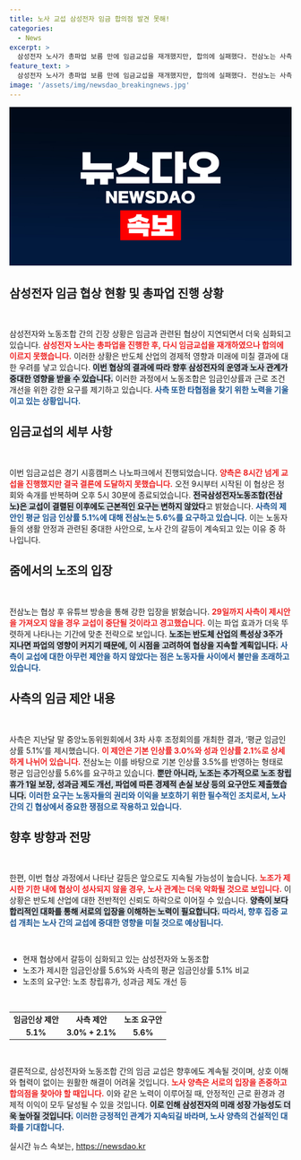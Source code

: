```yaml
---
title: 노사 교섭 삼성전자 임금 합의점 발견 못해!
categories:
  - News
excerpt: >
  삼성전자 노사가 총파업 보름 만에 임금교섭을 재개했지만, 합의에 실패했다. 전삼노는 사측에 오는 29일까지 제안안을 요구하며, 총파업의 효과를 극대화할 계획이다. 과연 파업의 여운이 가져올 변화를 주목하라!
feature_text: >
  삼성전자 노사가 총파업 보름 만에 임금교섭을 재개했지만, 합의에 실패했다. 전삼노는 사측에 오는 29일까지 제안안을 요구하며, 총파업의 효과를 극대화할 계획이다. 과연 파업의 여운이 가져올 변화를 주목하라!
image: '/assets/img/newsdao_breakingnews.jpg'
---
```


<p><img src="/assets/img/newsdao_breakingnews.jpg" alt="cryptoinkorea 속보" /></p>

<h2 data-ke-size="size26">삼성전자 임금 협상 현황 및 총파업 진행 상황</h2>

<p data-ke-size="size16">&nbsp;</p>

<p>삼성전자와 노동조합 간의 긴장 상황은 임금과 관련된 협상이 지연되면서 더욱 심화되고 있습니다. <b><span style="color: #ee2323;">삼성전자 노사는 총파업을 진행한 후, 다시 임금교섭을 재개하였으나 합의에 이르지 못했습니다.</span></b> 이러한 상황은 반도체 산업의 경제적 영향과 미래에 미칠 결과에 대한 우려를 낳고 있습니다. <b><span style="background-color: #21538527;">이번 협상의 결과에 따라 향후 삼성전자의 운영과 노사 관계가 중대한 영향을 받을 수 있습니다.</span></b> 이러한 과정에서 노동조합은 임금인상률과 근로 조건 개선을 위한 강한 요구를 제기하고 있습니다. <b><span style="color: #1a5490;">사측 또한 타협점을 찾기 위한 노력을 기울이고 있는 상황입니다.</span></b> </p>

<h2 data-ke-size="size26">임금교섭의 세부 사항</h2>

<p data-ke-size="size16">&nbsp;</p>

<p>이번 임금교섭은 경기 시흥캠퍼스 나노파크에서 진행되었습니다. <b><span style="color: #ee2323;">양측은 8시간 넘게 교섭을 진행했지만 결국 결론에 도달하지 못했습니다.</span></b> 오전 9시부터 시작된 이 협상은 정회와 속개를 반복하며 오후 5시 30분에 종료되었습니다. <b><span style="background-color: #21538527;">전국삼성전자노동조합(전삼노)은 교섭이 결렬된 이후에도 근본적인 요구는 변하지 않았다</span></b>고 밝혔습니다. <b><span style="color: #1a5490;">사측의 제안인 평균 임금 인상률 5.1%에 대해 전삼노는 5.6%를 요구하고 있습니다.</span></b> 이는 노동자들의 생활 안정과 관련된 중대한 사안으로, 노사 간의 갈등이 계속되고 있는 이유 중 하나입니다.</p>

<h2 data-ke-size="size26">줌에서의 노조의 입장</h2>

<p data-ke-size="size16">&nbsp;</p>

<p>전삼노는 협상 후 유튜브 방송을 통해 강한 입장을 밝혔습니다. <b><span style="color: #ee2323;">29일까지 사측이 제시안을 가져오지 않을 경우 교섭이 중단될 것이라고 경고했습니다.</span></b> 이는 파업 효과가 더욱 뚜렷하게 나타나는 기간에 맞춘 전략으로 보입니다. <b><span style="background-color: #21538527;">노조는 반도체 산업의 특성상 3주가 지나면 파업의 영향이 커지기 때문에, 이 시점을 고려하여 협상을 지속할 계획입니다.</span></b> <b><span style="color: #1a5490;">사측이 교섭에 대한 아무런 제안을 하지 않았다는 점은 노동자들 사이에서 불만을 초래하고 있습니다.</span></b> </p>

<h2 data-ke-size="size26">사측의 임금 제안 내용</h2>

<p data-ke-size="size16">&nbsp;</p>

<p>사측은 지난달 말 중앙노동위원회에서 3차 사후 조정회의를 개최한 결과, ‘평균 임금인상률 5.1%’를 제시했습니다. <b><span style="color: #ee2323;">이 제안은 기본 인상률 3.0%와 성과 인상률 2.1%로 상세하게 나뉘어 있습니다.</span></b> 전삼노는 이를 바탕으로 기본 인상률 3.5%를 반영하는 형태로 평균 임금인상률 5.6%를 요구하고 있습니다. <b><span style="background-color: #21538527;">뿐만 아니라, 노조는 추가적으로 노조 창립휴가 1일 보장, 성과금 제도 개선, 파업에 따른 경제적 손실 보상 등의 요구안도 제출했습니다.</span></b> <b><span style="color: #1a5490;">이러한 요구는 노동자들의 권리와 이익을 보호하기 위한 필수적인 조치로서, 노사 간의 긴 협상에서 중요한 쟁점으로 작용하고 있습니다.</span></b> </p>

<h2 data-ke-size="size26">향후 방향과 전망</h2>

<p data-ke-size="size16">&nbsp;</p>

<p>한편, 이번 협상 과정에서 나타난 갈등은 앞으로도 지속될 가능성이 높습니다. <b><span style="color: #ee2323;">노조가 제시한 기한 내에 협상이 성사되지 않을 경우, 노사 관계는 더욱 악화될 것으로 보입니다.</span></b> 이 상황은 반도체 산업에 대한 전반적인 신뢰도 하락으로 이어질 수 있습니다. <b><span style="background-color: #21538527;">양측이 보다 합리적인 대화를 통해 서로의 입장을 이해하는 노력이 필요합니다.</span></b> <b><span style="color: #1a5490;">따라서, 향후 집중 교섭 개최는 노사 간의 교섭에 중대한 영향을 미칠 것으로 예상됩니다.</span></b> </p>

<p data-ke-size="size16">&nbsp;</p>

<ul>
<li>현재 협상에서 갈등이 심화되고 있는 삼성전자와 노동조합</li>
<li>노조가 제시한 임금인상률 5.6%와 사측의 평균 임금인상률 5.1% 비교</li>
<li>노조의 요구안: 노조 창립휴가, 성과금 제도 개선 등</li>
</ul>

<p data-ke-size="size16">&nbsp;</p>

<table style="width: 100%;">
<tr>
<td style="text-align: center; height: 17px;"><b>임금인상 제안</b></td>
<td style="text-align: center; height: 17px;"><b>사측 제안</b></td>
<td style="text-align: center; height: 17px;"><b>노조 요구안</b></td>
</tr>
<tr>
<td style="text-align: center; height: 17px;"><b>5.1%</b></td>
<td style="text-align: center; height: 17px;"><b>3.0% + 2.1%</b></td>
<td style="text-align: center; height: 17px;"><b>5.6%</b></td>
</tr>
</table>

<p data-ke-size="size16">&nbsp;</p>

<p>결론적으로, 삼성전자와 노동조합 간의 임금 교섭은 향후에도 계속될 것이며, 상호 이해와 협력이 없이는 원활한 해결이 어려울 것입니다. <b><span style="color: #ee2323;">노사 양측은 서로의 입장을 존중하고 합의점을 찾아야 할 때입니다.</span></b> 이와 같은 노력이 이루어질 때, 안정적인 근로 환경과 경제적 이익이 모두 달성될 수 있을 것입니다. <b><span style="background-color: #21538527;">이로 인해 삼성전자의 미래 성장 가능성도 더욱 높아질 것입니다.</span></b> <b><span style="color: #1a5490;">이러한 긍정적인 관계가 지속되길 바라며, 노사 양측의 건설적인 대화를 기대합니다.</span></b></p>
실시간 뉴스 속보는, <a href="https://newsdao.kr" rel="dofollow">https://newsdao.kr</a>


